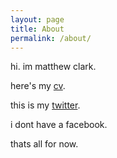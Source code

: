 ```yaml
---
layout: page
title: About
permalink: /about/
---
```


hi. im matthew clark. 

here's my [cv]("cv.md"). 

this is my [twitter](https://www.twitter.com/mtthw777 "matthew's twitter").

i dont have a facebook. 

thats all for now.
